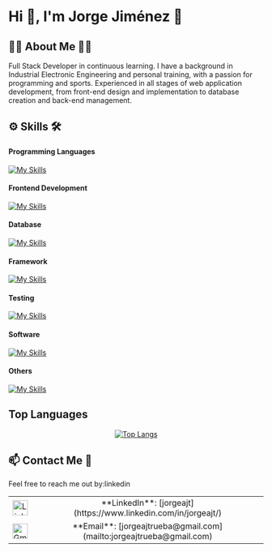 
# Hi 👋, I'm Jorge Jiménez 💪

## 👨‍💻 About Me 🏋️‍♂️
Full Stack Developer in continuous learning. I have a background in Industrial Electronic Engineering and personal training, with a passion for programming and sports. Experienced in all stages of web application development, from front-end design and implementation to database creation and back-end management.

## ⚙ Skills 🛠
#### Programming Languages
[![My Skills](https://skillicons.dev/icons?i=js,py)](https://skillicons.dev)

#### Frontend Development
[![My Skills](https://skillicons.dev/icons?i=html,css,bootstrap,react)](https://skillicons.dev)

#### Database
[![My Skills](https://skillicons.dev/icons?i=mysql,postgres)](https://skillicons.dev)

#### Framework
[![My Skills](https://skillicons.dev/icons?i=flask)](https://skillicons.dev)

#### Testing
[![My Skills](https://skillicons.dev/icons?i=jest)](https://skillicons.dev)

#### Software
[![My Skills](https://skillicons.dev/icons?i=postman)](https://skillicons.dev)

#### Others
[![My Skills](https://skillicons.dev/icons?i=git,github,arduino)](https://skillicons.dev)

## Top Languages
<p align="center">
  <a href="https://github.com/JorgeAJT/github-readme-stats">
    <img src="https://github-readme-stats.vercel.app/api/top-langs/?username=JorgeAJT&layout=donut" alt="Top Langs">
  </a>
</p>

## 📫 Contact Me 📩
Feel free to reach me out by:linkedin

<table>
  <tr>
    <td align="center">
      <a href="https://www.linkedin.com/in/jorgeajt/">
        <img src="https://skillicons.dev/icons?i=linkedin" alt="LinkedIn" width="30"/>
      </a>
    </td>
    <td align="center">
      **LinkedIn**: [jorgeajt](https://www.linkedin.com/in/jorgeajt/)
    </td>
  </tr>
  <tr>
    <td align="center">
      <a href="mailto:jorgeajtrueba@gmail.com">
        <img src="https://skillicons.dev/icons?i=gmail" alt="Gmail" width="30"/>
      </a>
    </td>
    <td align="center">
      **Email**: [jorgeajtrueba@gmail.com](mailto:jorgeajtrueba@gmail.com)
    </td>
  </tr>
</table>
